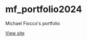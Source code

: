 # mf_portfolio2024

Michael Fiocco's portfolio

[View site](https://mfiocco.github.io/mf_portfolio2024/)
